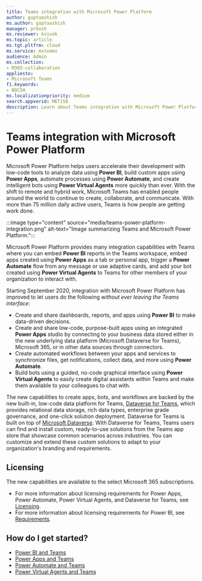 ```yaml
---
title: Teams integration with Microsoft Power Platform
author: guptaashish
ms.author: guptaashish
manager: prkosh
ms.reviewer: kvivek
ms.topic: article
ms.tgt.pltfrm: cloud
ms.service: msteams
audience: Admin
ms.collection: 
- M365-collaboration
appliesto: 
- Microsoft Teams
f1.keywords:
- NOCSH
ms.localizationpriority: medium
search.appverid: MET150
description: Learn about Teams integration with Microsoft Power Platform tools, including Power BI, Power apps, Power automate, and Power Virtual Agents.
---
```


# Teams integration with Microsoft Power Platform

Microsoft Power Platform helps users accelerate their development with low-code tools to analyze data using **Power BI**, build custom apps using **Power Apps**, automate processes using **Power Automate**, and create intelligent bots using **Power Virtual Agents** more quickly than ever. With the shift to remote and hybrid work, Microsoft Teams has enabled people around the world to continue to create, collaborate, and communicate. With more than 75 million daily active users, Teams is how people are getting work done.

:::image type="content" source="media/teams-power-platform-integration.png" alt-text="Image summarizing Teams and Microsoft Power Platform.":::

Microsoft Power Platform provides many integration capabilities with Teams where you can embed **Power BI** reports in the Teams workspace, embed apps created using **Power Apps** as a tab or personal app, trigger a **Power Automate** flow from any message or use adaptive cards, and add your bot created using **Power Virtual Agents** to Teams for other members of your organization to interact with.

Starting September 2020, integration with Microsoft Power Platform has improved to let users do the following *without ever leaving the Teams interface*:

- Create and share dashboards, reports, and apps using **Power BI** to make data-driven decisions.
- Create and share low-code, purpose-built apps using an integrated **Power Apps** studio by connecting to your business data stored either in the new underlying data platform (Microsoft Dataverse for Teams), Microsoft 365, or in other data sources through connectors.
- Create automated workflows between your apps and services to synchronize files, get notifications, collect data, and more using **Power Automate**.
- Build bots using a guided, no-code graphical interface using **Power Virtual Agents** to easily create digital assistants within Teams and make them available to your colleagues to chat with.

The new capabilities to create apps, bots, and workflows are backed by the new built-in, low-code data platform for Teams, [Dataverse for Teams](/powerapps/teams/overview-data-platform), which provides relational data storage, rich data types, enterprise grade governance, and one-click solution deployment. Dataverse for Teams is built on top of [Microsoft Dataverse](/powerapps/maker/common-data-service/data-platform-intro). With Dataverse for Teams, Teams users can find and install custom, ready-to-use solutions from the Teams app store that showcase common scenarios across industries. You can customize and extend these custom solutions to adapt to your organization's branding and requirements.

## Licensing

The new capabilities are available to the select Microsoft 365 subscriptions.

- For more information about licensing requirements for Power Apps, Power Automate, Power Virtual Agents, and Dataverse for Teams, see [Licensing](/power-platform/admin/about-teams-environment).
- For more information about licensing requirements for Power BI, see [Requirements](/power-bi/collaborate-share/service-collaborate-microsoft-teams).

## How do I get started?

- [Power BI and Teams](/power-bi/collaborate-share/service-collaborate-microsoft-teams)
- [Power Apps and Teams](/powerapps/teams/overview)
- [Power Automate and Teams](/power-automate/teams/overview)
- [Power Virtual Agents and Teams](/power-virtual-agents/teams/fundamentals-what-is-power-virtual-agents-teams)
